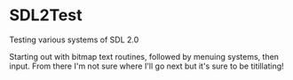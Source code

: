 SDL2Test
========

Testing various systems of SDL 2.0

Starting out with bitmap text routines, followed by menuing systems, then input.
From there I'm not sure where I'll go next but it's sure to be titillating!
